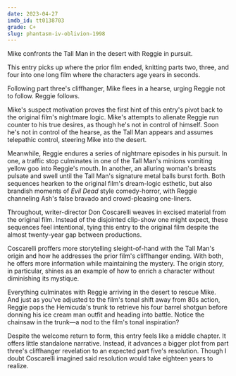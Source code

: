 ```yaml
---
date: 2023-04-27
imdb_id: tt0138703
grade: C+
slug: phantasm-iv-oblivion-1998
---
```


Mike confronts the Tall Man in the desert with Reggie in pursuit.

<!-- end -->

This entry picks up where <span data-imdb-id="tt0110823">the prior film</span> ended, knitting parts <span data-imdb-id="tt0095863">two</span>, <span data-imdb-id="tt0110823">three</span>, and four into one long film where the characters age years in seconds.

Following part three's cliffhanger, Mike flees in a hearse, urging Reggie not to follow. Reggie follows.

Mike's suspect motivation proves the first hint of this entry's pivot back to <span data-imdb-id="tt0079714">the original film</span>'s nightmare logic. Mike's attempts to alienate Reggie run counter to his true desires, as though he's not in control of himself. Soon he's not in control of the hearse, as the Tall Man appears and assumes telepathic control, steering Mike into the desert.

Meanwhile, Reggie endures a series of nightmare episodes in his pursuit. In one, a traffic stop culminates in one of the Tall Man's minions vomiting yellow goo into Reggie's mouth. In another, an alluring woman's breasts pulsate and swell until the Tall Man's signature metal balls burst forth. Both sequences hearken to the original film's dream-logic esthetic, but also brandish moments of <span data-imdb-id="tt0083907">_Evil Dead_</span> style comedy-horror, with Reggie channeling Ash's false bravado and crowd-pleasing one-liners.

Throughout, writer-director Don Coscarelli weaves in excised material from the original film. Instead of the disjointed clip-show one might expect, these sequences feel intentional, tying this entry to the original film despite the almost twenty-year gap between productions.

Coscarelli proffers more storytelling sleight-of-hand with the Tall Man's origin and how he addresses the prior film's cliffhanger ending. With both, he offers more information while maintaining the mystery. The origin story, in particular, shines as an example of how to enrich a character without diminishing its mystique.

Everything culminates with Reggie arriving in the desert to rescue Mike. And just as you've adjusted to the film's tonal shift away from 80s action, Reggie pops the Hemicuda's trunk to retrieve his four barrel shotgun before donning his ice cream man outfit and heading into battle. Notice the chainsaw in the trunk—a nod to the film's tonal inspiration?

Despite the welcome return to form, this entry feels like a middle chapter. It offers little standalone narrative. Instead, it advances a bigger plot from part three's cliffhanger revelation to an expected <span data-imdb-id="tt3627704">part five</span>'s resolution. Though I doubt Coscarelli imagined said resolution would take eighteen years to realize.
